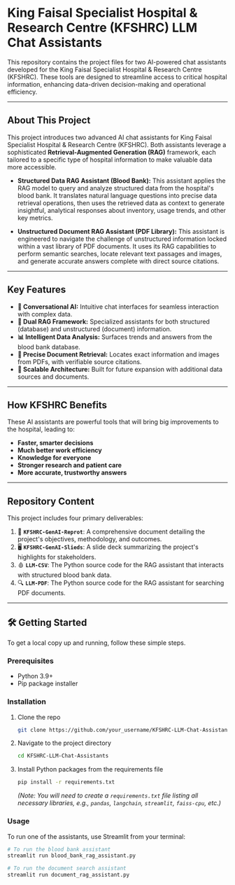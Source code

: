 # King Faisal Specialist Hospital & Research Centre (KFSHRC) LLM Chat Assistants

This repository contains the project files for two AI-powered chat assistants developed for the King Faisal Specialist Hospital & Research Centre (KFSHRC). These tools are designed to streamline access to critical hospital information, enhancing data-driven decision-making and operational efficiency.

---

## About This Project

This project introduces two advanced AI chat assistants for King Faisal Specialist Hospital & Research Centre (KFSHRC). Both assistants leverage a sophisticated **Retrieval-Augmented Generation (RAG)** framework, each tailored to a specific type of hospital information to make valuable data more accessible.

*   **Structured Data RAG Assistant (Blood Bank):** This assistant applies the RAG model to query and analyze structured data from the hospital's blood bank. It translates natural language questions into precise data retrieval operations, then uses the retrieved data as context to generate insightful, analytical responses about inventory, usage trends, and other key metrics.

*   **Unstructured Document RAG Assistant (PDF Library):** This assistant is engineered to navigate the challenge of unstructured information locked within a vast library of PDF documents. It uses its RAG capabilities to perform semantic searches, locate relevant text passages and images, and generate accurate answers complete with direct source citations.

---

## Key Features

*   **💬 Conversational AI:** Intuitive chat interfaces for seamless interaction with complex data.
*   **🧠 Dual RAG Framework:** Specialized assistants for both structured (database) and unstructured (document) information.
*   **📊 Intelligent Data Analysis:** Surfaces trends and answers from the blood bank database.
*   **📄 Precise Document Retrieval:** Locates exact information and images from PDFs, with verifiable source citations.
*   **🌱 Scalable Architecture:** Built for future expansion with additional data sources and documents.

---

## How KFSHRC Benefits

These AI assistants are powerful tools that will bring big improvements to the hospital, leading to:

*   **Faster, smarter decisions**
*   **Much better work efficiency**
*   **Knowledge for everyone**
*   **Stronger research and patient care**
*   **More accurate, trustworthy answers**

---

## Repository Content

This project includes four primary deliverables:

1.  📄 **`KFSHRC-GenAI-Reprot`**: A comprehensive document detailing the project's objectives, methodology, and outcomes.
2.  🖥️ **`KFSHRC-GenAI-Slieds`**: A slide deck summarizing the project's highlights for stakeholders.
3.  🩸 **`LLM-CSV`**: The Python source code for the RAG assistant that interacts with structured blood bank data.
4.  🔍 **`LLM-PDF`**: The Python source code for the RAG assistant for searching PDF documents.

---

## 🛠️ Getting Started

To get a local copy up and running, follow these simple steps.

### Prerequisites

*   Python 3.9+
*   Pip package installer

### Installation

1.  Clone the repo
    ```sh
    git clone https://github.com/your_username/KFSHRC-LLM-Chat-Assistants.git
    ```
2.  Navigate to the project directory
    ```sh
    cd KFSHRC-LLM-Chat-Assistants
    ```
3.  Install Python packages from the requirements file
    ```sh
    pip install -r requirements.txt
    ```
    *(Note: You will need to create a `requirements.txt` file listing all necessary libraries, e.g., `pandas`, `langchain`, `streamlit`, `faiss-cpu`, etc.)*

### Usage

To run one of the assistants, use Streamlit from your terminal:

```sh
# To run the blood bank assistant
streamlit run blood_bank_rag_assistant.py

# To run the document search assistant
streamlit run document_rag_assistant.py
